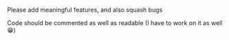 Please add meaningful features, and also squash bugs

Code should be commented as well as readable (I have to work on it as well :grin:)
